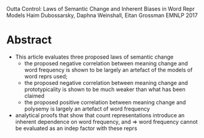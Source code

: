 Outta Control: Laws of Semantic Change and Inherent Biases in Word Repr Models
Haim Dubossarsky, Daphna Weinshall, Eitan Grossman
EMNLP 2017

# Abstract

* This article evaluates three proposed laws of semantic change
  * the proposed negative correlation between meaning change and word frequency
    is shown to be largely an artefact of the models of word reprs used;
  * the proposed negative correlation between meaning change and
    prototypicality is shown to be much weaker than what has been claimed
  * the proposed positive correlation between meaning change and polysemy is
    largely an artefact of word frequency
* analytical proofs that show that
  count representations introduce an inherent dependence on word frequency, and
  => word frequency cannot be evaluated as an indep factor with these reprs
